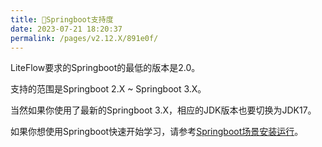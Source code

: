 ```yaml
---
title: 🌿Springboot支持度
date: 2023-07-21 18:20:37
permalink: /pages/v2.12.X/891e0f/
---
```


LiteFlow要求的Springboot的最低的版本是2.0。

支持的范围是Springboot 2.X ~ Springboot 3.X。

当然如果你使用了最新的Springboot 3.X，相应的JDK版本也要切换为JDK17。

如果你想使用Springboot快速开始学习，请参考[Springboot场景安装运行](/pages/v2.12.X/df6982/)。